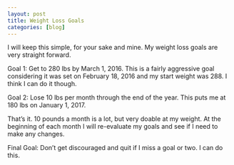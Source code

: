 ```yaml
---
layout: post
title: Weight Loss Goals
categories: [blog]
---
```


I will keep this simple, for your sake and mine. My weight loss goals are very straight forward.

Goal 1: Get to 280 lbs by March 1, 2016. This is a fairly aggressive goal considering it was set on February 18, 2016 and my start weight was 288. I think I can do it though.

Goal 2: Lose 10 lbs per month through the end of the year. This puts me at 180 lbs on January 1, 2017.

That’s it. 10 pounds a month is a lot, but very doable at my weight. At the beginning of each month I will re-evaluate my goals and see if I need to make any changes.

Final Goal: Don’t get discouraged and quit if I miss a goal or two. I can do this.
